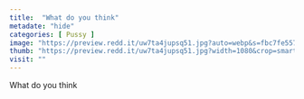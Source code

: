 ```yaml
---
title:  "What do you think"
metadate: "hide"
categories: [ Pussy ]
image: "https://preview.redd.it/uw7ta4jupsq51.jpg?auto=webp&s=fbc7fe55755b2a5d4cac9e6f124fa87ce10c6629"
thumb: "https://preview.redd.it/uw7ta4jupsq51.jpg?width=1080&crop=smart&auto=webp&s=b14e7ee5dc1159cfd88f9ed3eff0d544a6809ed2"
visit: ""
---
```

What do you think
